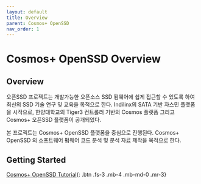 ```yaml
---
layout: default
title: Overview
parent: Cosmos+ OpenSSD
nav_order: 1
---
```


# Cosmos+ OpenSSD Overview

## Overview

 오픈SSD 프로젝트는 개발가능한 오픈소스 SSD 펌웨어에 쉽게 접근할 수 있도록 하여 최신의 SSD 기술 연구 및 교육을 목적으로 한다. Indilinx의 SATA 기반 자스민 플랫폼을 시작으로, 한양대학교의 Tiger3 컨트롤러 기반의 Cosmos 플랫폼 그리고 Cosmos+ 오픈SSD 플랫폼이 공개되었다. 

 본 프로젝트는 Cosmos+ OpenSSD 플랫폼을 중심으로 진행된다. Cosmos+ OpenSSD 의 소프트웨어 펌웨어 코드 분석 및 분석 자료 제작을 목적으로 한다. 


## Getting Started


[Cosmos+ OpenSSD Tutorial](https://github.com/Cosmos-OpenSSD/Cosmos-plus-OpenSSD/blob/master/doc/Cosmos%2B%20OpenSSD%202017%20Tutorial.pdf){: .btn .fs-3 .mb-4 .mb-md-0 .mr-3} 
